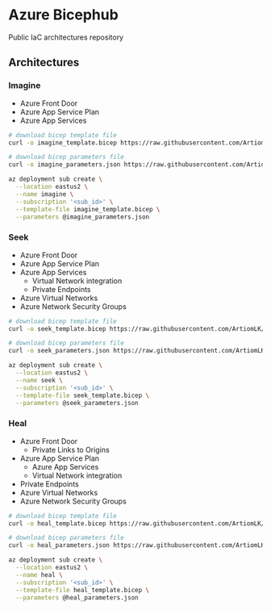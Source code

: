 # Azure Bicephub

Public IaC architectures repository

## Architectures

### Imagine

- Azure Front Door
- Azure App Service Plan
- Azure App Services

```bash
# download bicep template file
curl -o imagine_template.bicep https://raw.githubusercontent.com/ArtiomLK/azure-bicephub/main/main.bicep

# download bicep parameters file
curl -o imagine_parameters.json https://raw.githubusercontent.com/ArtiomLK/azure-reliability-architecture/main/architectures/fd-premium-app-w-pe/parameters/fd-plan-app.json

az deployment sub create \
  --location eastus2 \
  --name imagine \
  --subscription '<sub_id>' \
  --template-file imagine_template.bicep \
  --parameters @imagine_parameters.json
```

### Seek

- Azure Front Door
- Azure App Service Plan
- Azure App Services
  - Virtual Network integration
  - Private Endpoints
- Azure Virtual Networks
- Azure Network Security Groups

```bash
# download bicep template file
curl -o seek_template.bicep https://raw.githubusercontent.com/ArtiomLK/azure-bicephub/main/main.bicep

# download bicep parameters file
curl -o seek_parameters.json https://raw.githubusercontent.com/ArtiomLK/azure-reliability-architecture/main/architectures/fd-premium-app-w-pe/parameters/fd-plan-appsWpeWvintegration-vnet-pdnsz.json

az deployment sub create \
  --location eastus2 \
  --name seek \
  --subscription '<sub_id>' \
  --template-file seek_template.bicep \
  --parameters @seek_parameters.json
```

### Heal

- Azure Front Door
  - Private Links to Origins
- Azure App Service Plan
  - Azure App Services
  - Virtual Network integration
- Private Endpoints
- Azure Virtual Networks
- Azure Network Security Groups

```bash
# download bicep template file
curl -o heal_template.bicep https://raw.githubusercontent.com/ArtiomLK/azure-bicephub/main/main.bicep

# download bicep parameters file
curl -o heal_parameters.json https://raw.githubusercontent.com/ArtiomLK/azure-reliability-architecture/main/architectures/fd-premium-app-w-pe/parameters/fdWpl-plan-appsWpeWvintegration-vnet-pdnsz.json

az deployment sub create \
  --location eastus2 \
  --name heal \
  --subscription '<sub_id>' \
  --template-file heal_template.bicep \
  --parameters @heal_parameters.json
```
